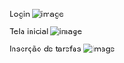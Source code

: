 






Login
![image](https://github.com/user-attachments/assets/2e7d6ed2-a14c-47d3-92c6-9a45da746dbf)

Tela inicial
![image](https://github.com/user-attachments/assets/a16acd08-5196-4688-b084-9ad2037f3c86)

Inserção de tarefas
![image](https://github.com/user-attachments/assets/fbfa62d4-e6b4-47ff-89a9-93a31d7364c1)
